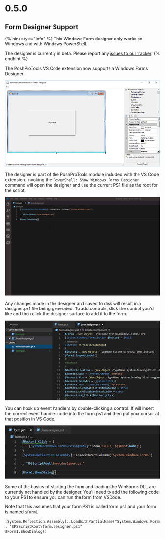 # 0.5.0

## Form Designer Support

{% hint style="info" %}
This Windows Form designer only works on Windows and with Windows PowerShell.

The designer is currently in beta. Please report any [issues to our tracker](https://poshtools.com/issues).
{% endhint %}

The PoshProTools VS Code extension now supports a Windows Forms Designer. 

![Stand alone Windows Forms Designer](../../.gitbook/assets/image%20%285%29.png)

The designer is part of the PoshProTools module included with the VS Code extension. Invoking the `PowerShell: Show Windows Forms Designer` command will open the designer and use the current PS1 file as the root for the script.

![Example of using the WinForm Designer in VSCode](../../.gitbook/assets/win-form-designer.gif)

 Any changes made in the designer and saved to disk will result in a designer.ps1 file being generated. To add controls, click the control you'd like and then click the designer surface to add it to the form. 

![Designer Code](../../.gitbook/assets/image%20%287%29.png)

You can hook up event handlers by double-clicking a control. If will insert the correct event handler code into the form.ps1 and then put your cursor at that position in VS Code. 

![Button Event Handler](../../.gitbook/assets/image%20%283%29.png)

Some of the basics of starting the form and loading the WinForms DLL are currently not handled by the designer. You'll need to add the following code to your PS1 to ensure you can run the form from VSCode. 

Note that this assumes that your form PS1 is called form.ps1 and your form is named `$Form1`

```text
[System.Reflection.Assembly]::LoadWithPartialName("System.Windows.Forms")
. "$PSScriptRoot\form.designer.ps1"
$Form1.ShowDialog()
```



